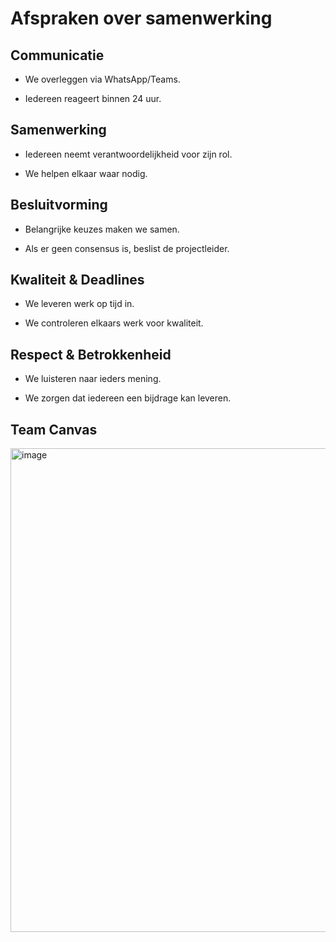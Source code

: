 # Afspraken over samenwerking 

## Communicatie

- We overleggen via WhatsApp/Teams.

- Iedereen reageert binnen 24 uur.

## Samenwerking

- Iedereen neemt verantwoordelijkheid voor zijn rol.

- We helpen elkaar waar nodig.

## Besluitvorming

- Belangrijke keuzes maken we samen.

- Als er geen consensus is, beslist de projectleider.

## Kwaliteit & Deadlines

- We leveren werk op tijd in.

- We controleren elkaars werk voor kwaliteit.

## Respect & Betrokkenheid

- We luisteren naar ieders mening.

- We zorgen dat iedereen een bijdrage kan leveren.

## Team Canvas
<img width="1092" height="774" alt="image" src="https://github.com/user-attachments/assets/84f0fa9c-dad3-45f4-9c62-6c0d83b9cd7e" />
